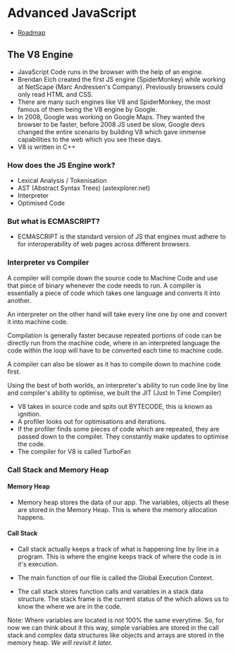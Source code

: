 # Advanced JavaScript

- [Roadmap](https://coggle.it/diagram/XE3ZoVj-rtA5hcxj/t/advanced-javascript)

## The V8 Engine

- JavaScript Code runs in the browser with the help of an engine.
- Brendan Eich created the first JS engine (SpiderMonkey) while working at NetScape (Marc Andressen's Company). Previously browsers could only read HTML and CSS.
- There are many such engines like V8 and SpiderMonkey, the most famous of them being the V8 engine by Google.
- In 2008, Google was working on Google Maps. They wanted the browser to be faster, before 2008 JS used be slow, Google devs changed the entire scenario by building V8 which gave immense capabilities to the web which you see these days.
- V8 is written in C++

### How does the JS Engine work?

- Lexical Analysis / Tokenisation
- AST (Abstract Syntax Trees) (astexplorer.net)
- Interpreter
- Optimised Code

### But what is ECMASCRIPT?

- ECMASCRIPT is the standard version of JS that engines must adhere to for interoperability of web pages across different browsers.

### Interpreter vs Compiler

A compiler will compile down the source code to Machine Code and use that piece of binary whenever the code needs to run. A compiler is essentially a piece of code which takes one language and converts it into another.

An interpreter on the other hand will take every line one by one and convert it into machine code.

Compilation is generally faster because repeated portions of code can be directly run from the machine code, where in an interpreted language the code within the loop will have to be converted each time to machine code.

A compiler can also be slower as it has to compile down to machine code first.

Using the best of both worlds, an interpreter's ability to run code line by line and compiler's ability to optimise, we built the JIT (Just In Time Compiler)

- V8 takes in source code and spits out BYTECODE, this is known as ignition.
- A profiler looks out for optimisations and iterations.
- If the profiler finds some pieces of code which are repeated, they are passed down to the compiler. They constantly make updates to optimise the code.
- The compiler for V8 is called TurboFan

### Call Stack and Memory Heap

#### Memory Heap

- Memory heap stores the data of our app. The variables, objects all these are stored in the Memory Heap. This is where the memory allocation happens.

#### Call Stack

- Call stack actually keeps a track of what is happening line by line in a program. This is where the engine keeps track of where the code is in it's execution.

- The main function of our file is called the Global Execution Context.

- The call stack stores function calls and variables in a stack data structure. The stack frame is the current status of the which allows us to know the where we are in the code.

Note: Where variables are located is not 100% the same everytime. So, for now we can think about it this way, simple variables are stored in the call stack and complex data structures like objects and arrays are stored in the memory heap. _We will revisit it later._
